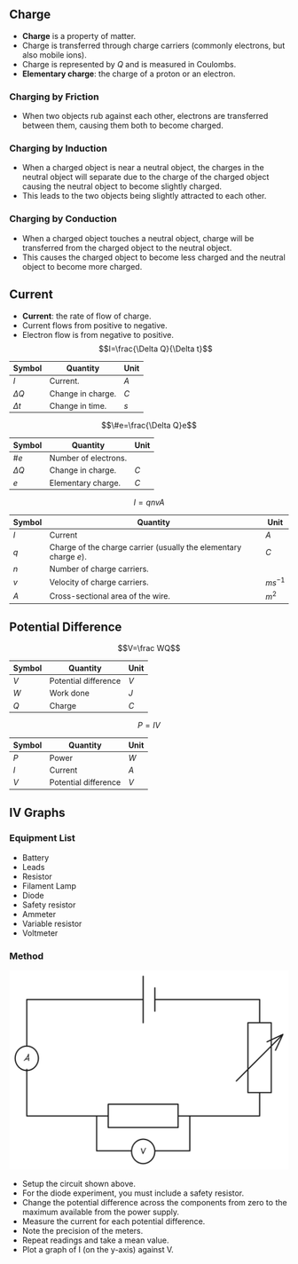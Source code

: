 ## Charge

* **Charge** is a property of matter.
* Charge is transferred through charge carriers (commonly electrons, but also mobile ions).
* Charge is represented by $Q$ and is measured in Coulombs.
* **Elementary charge**: the charge of a proton or an electron.

### Charging by Friction

* When two objects rub against each other, electrons are transferred between them, causing them both to become charged.

### Charging by Induction

* When a charged object is near a neutral object, the charges in the neutral object will separate due to the charge of the charged object causing the neutral object to become slightly charged.
* This leads to the two objects being slightly attracted to each other.

### Charging by Conduction

* When a charged object touches a neutral object, charge will be transferred from the charged object to the neutral object.
* This causes the charged object to become less charged and the neutral object to become more charged.

## Current

* **Current**: the rate of flow of charge.
* Current flows from positive to negative.
* Electron flow is from negative to positive.
$$I=\frac{\Delta Q}{\Delta t}$$

| Symbol     | Quantity          | Unit |
| ---------- | ----------------- | ---- |
| $I$        | Current.          | $A$  |
| $\Delta Q$ | Change in charge. | $C$  |
| $\Delta t$ | Change in time.   | $s$     |
$$\#e=\frac{\Delta Q}e$$

| Symbol     | Quantity             | Unit |
| ---------- | -------------------- | ---- |
| $\#e$      | Number of electrons. |      |
| $\Delta Q$ | Change in charge.    | $C$  |
| $e$        | Elementary charge.   | $C$  |
$$I=qnvA$$

| Symbol | Quantity                                                          | Unit      |
| ------ | ----------------------------------------------------------------- | --------- |
| $I$    | Current                                                           | $A$       |
| $q$    | Charge of the charge carrier (usually the elementary charge $e$). | $C$       |
| $n$    | Number of charge carriers.                                        |           |
| $v$    | Velocity of charge carriers.                                      | $ms^{-1}$ |
| $A$    | Cross-sectional area of the wire.                                 | $m^2$     |

## Potential Difference

$$V=\frac WQ$$

| Symbol | Quantity             | Unit |
| ------ | -------------------- | ---- |
| $V$    | Potential difference | $V$  |
| $W$    | Work done            | $J$  |
| $Q$    | Charge               | $C$  |

$$P=IV$$

| Symbol | Quantity             | Unit |
| ------ | -------------------- | ----------- |
| $P$    | Power                | $W$           |
| $I$    | Current              | $A$           |
| $V$    | Potential difference | $V$           |

## IV Graphs

### Equipment List

* Battery
* Leads
* Resistor
* Filament Lamp
* Diode
* Safety resistor
* Ammeter
* Variable resistor
* Voltmeter

### Method

![Untitled](Physics/Year%201/Electricity/Electricity%20Summary/Untitled.png)

* Setup the circuit shown above.
* For the diode experiment, you must include a safety resistor.
* Change the potential difference across the components from zero to the maximum available from the power supply.
* Measure the current for each potential difference.
* Note the precision of the meters.
* Repeat readings and take a mean value.
* Plot a graph of I (on the y-axis) against V.